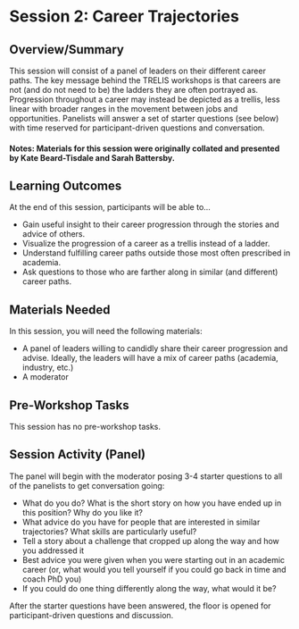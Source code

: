 # Session 2: Career Trajectories

## Overview/Summary
This session will consist of a panel of leaders on their different career paths. The key message behind the TRELIS workshops is that careers are not (and do not need to be) the ladders they are often portrayed as. Progression throughout a career may instead be depicted as a trellis, less linear with broader ranges in the movement between jobs and opportunities. Panelists will answer a set of starter questions (see below) with time reserved for participant-driven questions and conversation.

#### Notes: Materials for this session were originally collated and presented by Kate Beard-Tisdale and Sarah Battersby.

## Learning Outcomes
At the end of this session, participants will be able to…
* Gain useful insight to their career progression through the stories and advice of others.
* Visualize the progression of a career as a trellis instead of a ladder. 
* Understand fulfilling career paths outside those most often prescribed in academia.
* Ask questions to those who are farther along in similar (and different) career paths.

## Materials Needed
In this session, you will need the following materials:
* A panel of leaders willing to candidly share their career progression and advise. Ideally, the leaders will have a mix of career paths (academia, industry, etc.)
* A moderator

## Pre-Workshop Tasks
This session has no pre-workshop tasks. 

## Session Activity (Panel)
The panel will begin with the moderator posing 3-4 starter questions to all of the panelists to get conversation going:  
* What do you do? What is the short story on how you have ended up in this position?  Why do you like it?
* What advice do you have for people that are interested in similar trajectories?  What skills are particularly useful?
* Tell a story about a challenge that cropped up along the way and how you addressed it
* Best advice you were given when you were starting out in an academic career (or, what would you tell yourself if you could go back in time and coach PhD you)
* If you could do one thing differently along the way, what would it be?

After the starter questions have been answered, the floor is opened for participant-driven questions and discussion.


